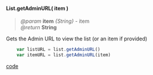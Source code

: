 #### List.getAdminURL( item )
> *@param* **item** _{String}_ - item  
> _@return_ **String**    

Gets the Admin URL to view the list (or an item if provided)  

```javascript
	var listURL = list.getAdminURL()
	var itemURL = list.getAdminURL(item)  
```  

<div class="code-header addGitHubLink" data-file="lib/list/getAdminURL.js"><a href="#" class="loadCode"> code</a></div><pre class=" language-javascript hideCode api"></pre> 
